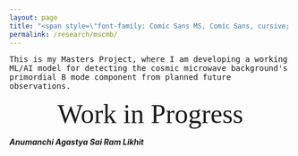 ```yaml
---
layout: page
title: "<span style=\"font-family: Comic Sans MS, Comic Sans, cursive; font-size:32px;\"> Seeing the Unseen: A Search for Primordial Gravitational Waves </span> "
permalink: /research/mscmb/
---
```


<span style="font-family: 'Andale Mono', monospace;">This is my Masters Project, where I am developing a working ML/AI model for detecting the cosmic microwave background's primordial B mode component from planned future observations.</span>


 

<div style="text-align: center; font-family: 'Lucida Console'; font-size: 48px;">
<span>Work in Progress</span>
</div>

***Anumanchi Agastya Sai Ram Likhit***
